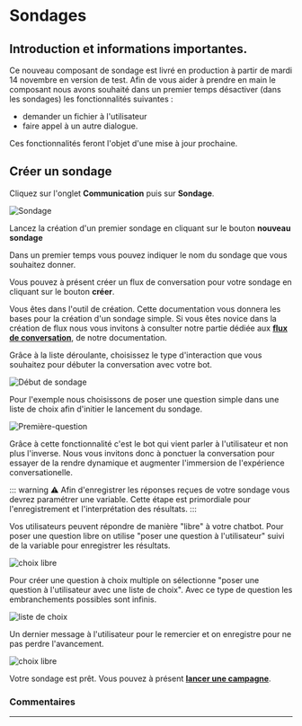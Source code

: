 
# Sondages

## Introduction et informations importantes.



Ce nouveau composant de sondage est livré en production à partir de mardi 14 novembre en version de test. 
Afin de vous aider à prendre en main le composant nous avons souhaité dans un premier temps désactiver (dans les sondages) les fonctionnalités suivantes : 
- demander un fichier  à l'utilisateur
- faire appel à un autre dialogue. 

Ces fonctionnalités feront l'objet d'une mise à jour prochaine.



## Créer un sondage



Cliquez sur l'onglet **Communication** puis sur **Sondage**. 

<div class="image_center">
  <img :src="$withBase('/assets/img/fr/communication/Sondage.PNG')" alt="Sondage">
</div>


Lancez la création d'un premier sondage en cliquant sur le bouton **nouveau sondage**

Dans un premier temps vous pouvez indiquer le nom du sondage que vous souhaitez donner.

Vous pouvez à présent créer un flux de conversation pour votre sondage en cliquant sur le bouton **créer**.

Vous êtes dans l'outil de création. Cette documentation vous donnera les bases pour la création d'un sondage simple. Si vous êtes novice dans la création de flux nous vous invitons à consulter notre partie dédiée aux [**flux de conversation**](/fr/chatbot/connaissances.html#flux-de-conversation), de notre documentation.

Grâce à la liste déroulante, choisissez le type d'interaction que vous souhaitez pour débuter la conversation avec votre bot.

<div class="image_center">
  <img :src="$withBase('/assets/img/fr/communication/creation-sondage.PNG')" alt="Début de sondage">
</div>

Pour l'exemple nous choisissons de poser une question simple dans une liste de choix afin d'initier le lancement du sondage. 



<div class="image_center">
  <img :src="$withBase('/assets/img/fr/communication/lancement-sondage.PNG')" alt="Première-question">
</div>

Grâce à cette fonctionnalité c'est le bot qui vient parler à l'utilisateur et non plus l'inverse. Nous vous invitons donc à ponctuer la conversation pour essayer de la rendre dynamique et augmenter l'immersion de l'expérience conversationelle.

::: warning ⚠️
Afin d'enregistrer les réponses reçues de votre sondage vous devrez paramétrer une variable. Cette étape est primordiale pour l'enregistrement et l'interprétation des résultats.
:::



Vos utilisateurs peuvent répondre de manière "libre" à votre chatbot. Pour poser une question libre on utilise "poser une question à l'utilisateur" suivi de la variable pour enregistrer les résultats. 


<div class="image_center">
  <img :src="$withBase('/assets/img/fr/communication/suite-sondage.PNG')" alt="choix libre">
</div>

Pour créer une question à choix multiple on sélectionne "poser une question à l'utilisateur avec une liste de choix". Avec ce type de question les embranchements possibles sont infinis. 

<div class="image_center">
  <img :src="$withBase('/assets/img/fr/communication/choix-multiples-sondages.PNG')" alt="liste de choix">
</div>


Un dernier message à l'utilisateur pour le remercier et on enregistre pour ne pas perdre l'avancement.

<div class="image_center">
  <img :src="$withBase('/assets/img/fr/communication/fin-sondage.png')" alt="choix libre">
</div>





Votre sondage est prêt. Vous pouvez à présent  [**lancer une campagne**](/fr/chatbot/campagne.html#campagne). 




### Commentaires
---

<Commentaire />
